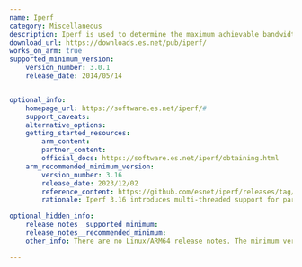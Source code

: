 ```yaml
---
name: Iperf
category: Miscellaneous
description: Iperf is used to determine the maximum achievable bandwidth on IP networks. It reports the throughput, loss, and other parameters of every test performed.
download_url: https://downloads.es.net/pub/iperf/
works_on_arm: true
supported_minimum_version:
    version_number: 3.0.1
    release_date: 2014/05/14


optional_info:
    homepage_url: https://software.es.net/iperf/#
    support_caveats:
    alternative_options:
    getting_started_resources:
        arm_content:
        partner_content:
        official_docs: https://software.es.net/iperf/obtaining.html
    arm_recommended_minimum_version:
        version_number: 3.16
        release_date: 2023/12/02
        reference_content: https://github.com/esnet/iperf/releases/tag/3.16
        rationale: Iperf 3.16 introduces multi-threaded support for parallel test streams, enabling better CPU core utilization and significantly improved throughput. The build system now detects OpenSSL 3, avoiding deprecated APIs while maintaining compatibility with OpenSSL 1.1.1. pthreads and C11 atomic support are now mandatory for building iperf3, marking a breaking change for developers.

optional_hidden_info:
    release_notes__supported_minimum:
    release_notes__recommended_minimum:
    other_info: There are no Linux/ARM64 release notes. The minimum version of iperf, i.e. 3.0.1 can be built from tar successfully on the Neoverse N1 and the installation is verified for AArch64 using "iperf3 --version" command.

---
```

